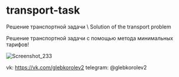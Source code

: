 # transport-task
Решение транспортной задачи \ Solution of the transport problem

Решение транспортной задачи с помощью метода минимальных тарифов!

![Screenshot_233](https://user-images.githubusercontent.com/58464440/112841243-eec93000-90a8-11eb-884e-4ae13448dc7b.png) 

vk: https://vk.com/glebkorolev2 telegram: @glebkorolev2

